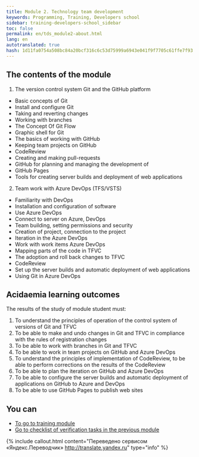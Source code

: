 ```yaml
---
title: Module 2. Technology team development
keywords: Programming, Training, Developers school
sidebar: training-developers-school_sidebar
toc: false
permalink: en/tds_module2-about.html
lang: en
autotranslated: true
hash: 1d11fa0754a508bc84a20bcf316c6c53d75999a6943e041f9f7705c61ffe7f93
---
```


## The contents of the module

1. The version control system Git and the GitHub platform
* Basic concepts of Git
* Install and configure Git
* Taking and reverting changes
* Working with branches
* The Concept Of Git Flow
* Graphic shell for Git
* The basics of working with GitHub
* Keeping team projects on GitHub
* CodeReview
* Creating and making pull-requests
* GitHub for planning and managing the development of
* GitHub Pages
* Tools for creating server builds and deployment of web applications
2. Team work with Azure DevOps (TFS/VSTS)
* Familiarity with DevOps
* Installation and configuration of software
* Use Azure DevOps
* Connect to server on Azure, DevOps
* Team building, setting permissions and security
* Creation of project, connection to the project
* Iteration in the Azure DevOps
* Work with work items Azure DevOps
* Mapping parts of the code in TFVC
* The adoption and roll back changes to TFVC
* CodeReview
* Set up the server builds and automatic deployment of web applications
* Using Git in Azure DevOps


## Acidaemia learning outcomes

The results of the study of module student must:
1. To understand the principles of operation of the control system of versions of Git and TFVC
2. To be able to make and undo changes in Git and TFVC in compliance with the rules of registration changes
3. To be able to work with branches in Git and TFVC
4. To be able to work in team projects on GitHub and Azure DevOps
5. To understand the principles of implementation of CodeReview, to be able to perform corrections on the results of the CodeReview
6. To be able to plan the iteration on GitHub and Azure DevOps
7. To be able to configure the server builds and automatic deployment of applications on GitHub to Azure and DevOps
8. To be able to use GitHub Pages to publish web sites

## You can

* [To go to training module](tds_module2-learn.html) <i class="fa fa-arrow-right" aria-hidden="true"></i>
* [Go to checklist of verification tasks in the previous module](tds_module1-check-list.html) <i class="fa fa-arrow-up" aria-hidden="true"></i>



{% include callout.html content="Переведено сервисом «Яндекс.Переводчик» <http://translate.yandex.ru>" type="info" %}